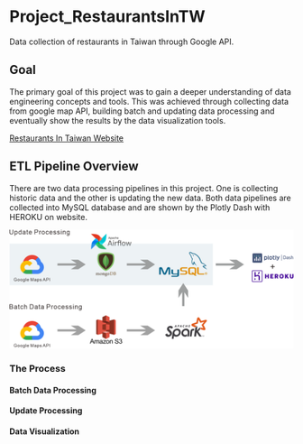 # Project_RestaurantsInTW
Data collection of restaurants in Taiwan through Google API.

## Goal
The primary goal of this project was to gain a deeper understanding of data engineering concepts and tools. This was achieved through collecting data from google map API, building batch and updating data processing and eventually show the results by the data visualization tools.

[Restaurants In Taiwan Website](https://restaurantsintw.herokuapp.com/)

## ETL Pipeline Overview
There are two data processing pipelines in this project. One is collecting historic data and the other is updating the new data. Both data pipelines are collected into MySQL database and are shown by the Plotly Dash with HEROKU on website.




![](ETL_Pipeline.png)



### The Process
#### Batch Data Processing

#### Update Processing

#### Data Visualization
